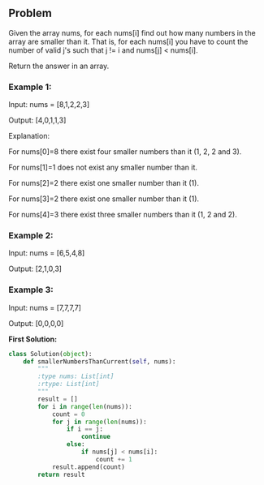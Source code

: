 ## Problem

Given the array nums, for each nums[i] find out how many numbers in the array are smaller than it. That is, for each nums[i] you have to count the number of valid j's such that j != i and nums[j] < nums[i].

Return the answer in an array.

 

### Example 1:

Input: nums = [8,1,2,2,3]

Output: [4,0,1,1,3]

Explanation: 

For nums[0]=8 there exist four smaller numbers than it (1, 2, 2 and 3). 

For nums[1]=1 does not exist any smaller number than it.

For nums[2]=2 there exist one smaller number than it (1). 

For nums[3]=2 there exist one smaller number than it (1). 

For nums[4]=3 there exist three smaller numbers than it (1, 2 and 2).

### Example 2:

Input: nums = [6,5,4,8]

Output: [2,1,0,3]

### Example 3:

Input: nums = [7,7,7,7]

Output: [0,0,0,0]

**First Solution:**
```python
class Solution(object):
    def smallerNumbersThanCurrent(self, nums):
        """
        :type nums: List[int]
        :rtype: List[int]
        """
        result = []
        for i in range(len(nums)):
            count = 0
            for j in range(len(nums)):
                if i == j:
                    continue
                else:
                    if nums[j] < nums[i]:
                        count += 1
            result.append(count)
        return result
```

